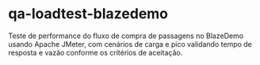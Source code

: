 # qa-loadtest-blazedemo
Teste de performance do fluxo de compra de passagens no BlazeDemo usando Apache JMeter, com cenários de carga e pico validando tempo de resposta e vazão conforme os critérios de aceitação.
